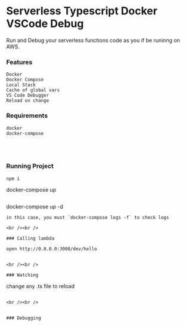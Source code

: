 # Serverless Typescript Docker VSCode Debug

Run and Debug your serverless functions code as you if be runinng on AWS.

### Features
```
Docker
Docker Compose
Local Stack
Cache of global vars
VS Code Debugger
Reload on change
```

### Requirements

```
docker
docker-compose
```

<br /><br />

### Running Project
```
npm i

```
docker-compose up
```

```
docker-compose up -d
```
in this case, you must `docker-compose logs -f` to check logs

<br /><br />

### Calling lambda

open http://0.0.0.0:3000/dev/hello


<br /><br />

### Watching
```
change any .ts file to reload
```

<br /><br />


### Debugging
